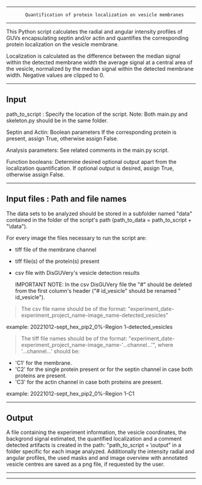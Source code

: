 
-----------------------------------------------------------------------------------
           Quantification of protein localization on vesicle membranes
-----------------------------------------------------------------------------------


This Python script calculates the radial and angular intensity profiles of GUVs 
encapsulating septin and/or actin and quantifies the corresponding protein
localization on the vesicle membrane. 


Localization is calculated as the difference between the median signal within the 
detected membrane width the average signal at a central area of the vesicle,
normalized by the median signal within the detected membrane width.
Negative values are clipped to 0.

-----------------------------------------------------------------------------------
Input
-----------------------------------------------------------------------------------

path_to_script  :    Specify the location of the script.
		     Note: Both main.py and skeleton.py should be in the same folder. 

Septin and Actin:    Boolean parameters 
		     If the corresponding protein is present, assign True, otherwise 
		     assign False. 	       

Analysis parameters: See related comments in the main.py script.

Function booleans:   Determine desired optional output apart from the localization
		     quantification. If optional output is desired, assign True, 
                     otherwise assign False. 
			   
-----------------------------------------------------------------------------------
Input files : Path and file names
-----------------------------------------------------------------------------------

The data sets to be analyzed should be stored in a subfolder named "data" contained 
in the folder of the script's path (path_to_data = path_to_script + "\\data").

For every image the files necessary to run the script are:
- tiff file of the membrane channel
- tiff file(s) of the protein(s) present
- csv file with DisGUVery's vesicle detection results

  IMPORTANT NOTE: In the csv DisGUVery file the "#" should be deleted from the first
                  column's header ("# id_vesicle" should be renamed " id_vesicle").

>The csv file name should be of the format:
"experiment_date-experiment_project_name-image_name-detected_vesicles"

example: 20221012-sept_hex_pip2_0%-Region 1-detected_vesicles

>The tiff file names should be of the format: 
"experiment_date-experiment_project_name-image_name-'...channel...'", where 
'...channel...' should be:
- 'C1' for the membrane.
- 'C2' for the single protein present or for the septin channel in case both proteins are
   present.
- 'C3' for the actin channel in case both proteins are present.

example: 20221012-sept_hex_pip2_0%-Region 1-C1
 

-----------------------------------------------------------------------------------
Output
-----------------------------------------------------------------------------------
A file containing the experiment information, the vesicle coordinates, the backgrond 
signal estimated, the quantified localization and a comment detected artifacts is 
created in the path: "path_to_script + \\output" in a folder specific 
for each image analyzed. 
Additionally the intensity radial and angular profiles, the used masks and and image 
overview with annotated vesicle centres are saved as a png file, if requested by the user.

-----------------------------------------------------------------------------------
-----------------------------------------------------------------------------------
